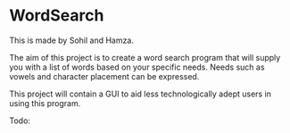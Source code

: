 # WordSearch

This is made by Sohil and Hamza.

The aim of this project is to create a word search program that will supply you with a list of words based on your specific needs. Needs such as vowels and character placement can be expressed.

This project will contain a GUI to aid less technologically adept users in using this program.

Todo:
